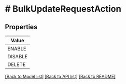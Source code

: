 # # BulkUpdateRequestAction


## Properties



| Value |
------------ |
ENABLE|&#39;ENABLE&#39;
DISABLE|&#39;DISABLE&#39;
DELETE|&#39;DELETE&#39;

[[Back to Model list]](../../README.md#models) [[Back to API list]](../../README.md#endpoints) [[Back to README]](../../README.md)